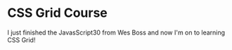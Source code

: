 # CSS Grid Course

I just finished the JavasScript30 from Wes Boss and now I'm on to learning CSS Grid!